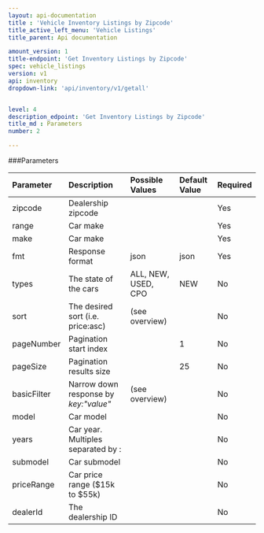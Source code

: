 ```yaml
---
layout: api-documentation
title : 'Vehicle Inventory Listings by Zipcode'
title_active_left_menu: 'Vehicle Listings'
title_parent: Api documentation

amount_version: 1
title-endpoint: 'Get Inventory Listings by Zipcode'
spec: vehicle_listings
version: v1
api: inventory
dropdown-link: 'api/inventory/v1/getall'


level: 4
description_edpoint: 'Get Inventory Listings by Zipcode'
title_md : Parameters
number: 2

---
```



###Parameters

| Parameter  	| Description                           | Possible Values   	| Default Value | Required |
|:--------------|:--------------------------------------|:----------------------|:------------- |:-------- |
| zipcode		| Dealership zipcode					|						| 		        | Yes      |
| range			| Car make								|						| 		        | Yes      |
| make			| Car make								|						| 		        | Yes      |
| fmt        	| Response format                       | json              	| json          | Yes      |
| types    		| The state of the cars		          	| ALL, NEW, USED, CPO 	| NEW           | No       |
| sort			| The desired sort (i.e. price:asc)     | (see overview) 		|           	| No       |
| pageNumber	| Pagination start index				| 						| 1		        | No       |
| pageSize   	| Pagination results size 				| 						| 25	        | No       |
| basicFilter	| Narrow down response by *key:"value"* | (see overview)		| 		        | No       |
| model			| Car model								|						| 		        | No       |
| years			| Car year. Multiples separated by :	|						| 		        | No       |
| submodel		| Car submodel							|						| 		        | No       |
| priceRange	| Car price range ($15k to $55k)		|						| 		        | No       |
| dealerId 		| The dealership ID						| 						| 		         | No	   |
